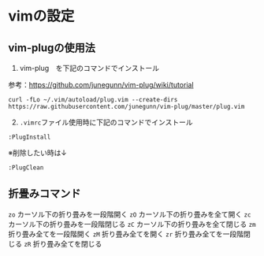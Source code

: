 # vimの設定

## vim-plugの使用法

1. vim-plug　を下記のコマンドでインストール

参考：https://github.com/junegunn/vim-plug/wiki/tutorial
```
curl -fLo ~/.vim/autoload/plug.vim --create-dirs https://raw.githubusercontent.com/junegunn/vim-plug/master/plug.vim
```    
2. `.vimrc`ファイル使用時に下記のコマンドでインストール
```
:PlugInstall
```
※削除したい時は↓
```
:PlugClean
```

## 折畳みコマンド
`zo`    カーソル下の折り畳みを一段階開く
`zO`    カーソル下の折り畳みを全て開く
`zc`    カーソル下の折り畳みを一段階閉じる
`zC`    カーソル下の折り畳みを全て閉じる
`zm`    折り畳み全てを一段階開く
`zM`    折り畳み全てを開く
`zr`    折り畳み全てを一段階閉じる
`zR`    折り畳み全てを閉じる

